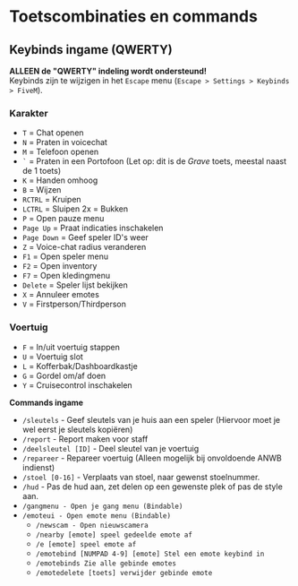 # Toetscombinaties en commands

## Keybinds ingame (QWERTY)

**ALLEEN de "QWERTY" indeling wordt ondersteund!**\
Keybinds zijn te wijzigen in het `Escape` menu (`Escape > Settings > Keybinds > FiveM`).

### **Karakter**

* `T` = Chat openen
* `N` = Praten in voicechat
* `M` = Telefoon openen
* `` ` `` = Praten in een Portofoon (Let op: dit is de _Grave_ toets, meestal naast de 1 toets)
* `K` = Handen omhoog
* `B` = Wijzen
* `RCTRL` = Kruipen
* `LCTRL` = Sluipen 2x = Bukken
* `P` = Open pauze menu
* `Page Up` = Praat indicaties inschakelen
* `Page Down` = Geef speler ID's weer
* `Z` = Voice-chat radius veranderen
* `F1` = Open speler menu
* `F2` = Open inventory
* `F7` = Open kledingmenu
* `Delete` = Speler lijst bekijken
* `X` = Annuleer emotes
* `V` = Firstperson/Thirdperson



### **Voertuig**

* `F` = In/uit voertuig stappen
* `U` = Voertuig slot
* `L` = Kofferbak/Dashboardkastje
* `G` = Gordel om/af doen
* `Y` = Cruisecontrol inschakelen

**Commands ingame**

* `/sleutels` - Geef sleutels van je huis aan een speler (Hiervoor moet je wel eerst je sleutels kopiëren)
* `/report` - Report maken voor staff
* `/deelsleutel [ID]` - Deel sleutel van je voertuig
* `/repareer` - Repareer voertuig (Alleen mogelijk bij onvoldoende ANWB indienst)
* `/stoel [0-16]` - Verplaats van stoel, naar gewenst stoelnummer.
* `/hud` - Pas de hud aan, zet delen op een gewenste plek of pas de style aan.
* `/gangmenu - Open je gang menu (Bindable)`
* `/emoteui - Open emote menu (Bindable)`
  * `/newscam - Open nieuwscamera`
  * `/nearby [emote] speel gedeelde emote af`
  * `/e [emote] speel emote af`
  * `/emotebind [NUMPAD 4-9] [emote] Stel een emote keybind in`
  * `/emotebinds Zie alle gebinde emotes`
  * `/emotedelete [toets] verwijder gebinde emote`

